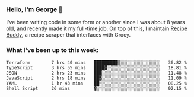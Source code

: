 ### Hello, I'm George 👋

I've been writing code in some form or another since I was about 8 years old, and recently made it my full-time job. On top of this, I maintain [Recipe Buddy](https://github.com/georgegebbett/recipe-buddy), a recipe scraper that interfaces with Grocy.  

<!--
**georgegebbett/georgegebbett** is a ✨ _special_ ✨ repository because its `README.md` (this file) appears on your GitHub profile.

Here are some ideas to get you started:

- 🔭 I’m currently working on ...
- 🌱 I’m currently learning ...
- 👯 I’m looking to collaborate on ...
- 🤔 I’m looking for help with ...
- 💬 Ask me about ...
- 📫 How to reach me: ...
- 😄 Pronouns: ...
- ⚡ Fun fact: ...
-->

### What I've been up to this week:
<!--START_SECTION:waka-->

```text
Terraform        7 hrs 40 mins   █████████▒░░░░░░░░░░░░░░░   36.82 %
TypeScript       3 hrs 55 mins   ████▓░░░░░░░░░░░░░░░░░░░░   18.81 %
JSON             2 hrs 23 mins   ███░░░░░░░░░░░░░░░░░░░░░░   11.48 %
JavaScript       2 hrs 18 mins   ██▓░░░░░░░░░░░░░░░░░░░░░░   11.09 %
YAML             1 hr 43 mins    ██░░░░░░░░░░░░░░░░░░░░░░░   08.25 %
Shell Script     26 mins         ▓░░░░░░░░░░░░░░░░░░░░░░░░   02.15 %
```

<!--END_SECTION:waka-->
